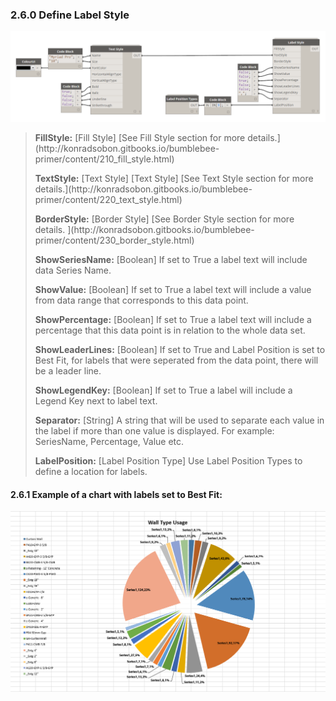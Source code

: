 ### 2.6.0 Define Label Style

![](charts_07.png)

<blockquote>
<p><b> FillStyle:</b> [Fill Style] [See Fill Style section for more details.](http://konradsobon.gitbooks.io/bumblebee-primer/content/210_fill_style.html)</p>
<p><b> TextStyle:</b> [Text Style] [Text Style] [See Text Style section for more details.](http://konradsobon.gitbooks.io/bumblebee-primer/content/220_text_style.html)</p>
<p><b> BorderStyle:</b> [Border Style] [See Border Style section for more details. ](http://konradsobon.gitbooks.io/bumblebee-primer/content/230_border_style.html)</p>
<p><b> ShowSeriesName:</b> [Boolean] If set to True a label text will include data Series Name.</p>
<p><b> ShowValue:</b> [Boolean] If set to True a label text will include a value from data range that corresponds to this data point.</p>
<p><b> ShowPercentage:</b> [Boolean] If set to True a label text will include a percentage that this data point is in relation to the whole data set.</p>
<p><b> ShowLeaderLines:</b> [Boolean] If set to True and Label Position is set to Best Fit, for labels that were seperated from the data point, there will be a leader line.</p>
<p><b> ShowLegendKey:</b> [Boolean] If set to True a label will include a Legend Key next to label text.</p>
<p><b> Separator:</b> [String] A string that will be used to separate each value in the label if more than one value is displayed. For example: SeriesName, Percentage, Value etc.</p>
<p><b> LabelPosition:</b> [Label Position Type] Use Label Position Types to define a location for labels.</p>
</blockquote>


#### 2.6.1 Example of a chart with labels set to Best Fit:


![](charts_08.png)
